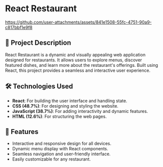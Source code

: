 # React Restaurant

https://github.com/user-attachments/assets/841e1508-55fc-4751-90a9-c817bbf1e9f8

## 📖 Project Description

React Restaurant is a dynamic and visually appealing web application designed for restaurants. It allows users to explore menus, discover featured dishes, and learn more about the restaurant's offerings. Built using React, this project provides a seamless and interactive user experience.

## 🛠️ Technologies Used

- **React**: For building the user interface and handling state.
- **CSS (48.7%)**: For designing and styling the website.
- **JavaScript (38.7%)**: For adding interactivity and dynamic features.
- **HTML (12.6%)**: For structuring the web pages.

## 🚀 Features

- Interactive and responsive design for all devices.
- Dynamic menu display with React components.
- Seamless navigation and user-friendly interface.
- Easily customizable for any restaurant.







